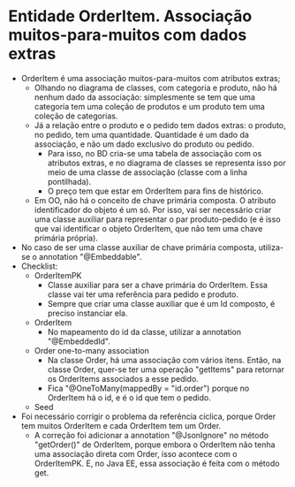 # Entidade OrderItem. Associação muitos-para-muitos com dados extras

- OrderItem é uma associação muitos-para-muitos com atributos extras;
  - Olhando no diagrama de classes, com categoria e produto, não há nenhum dado da associação: simplesmente se tem que uma categoria tem uma coleção de produtos e um produto tem uma coleção de categorias.
  - Já a relação entre o produto e o pedido tem dados extras: o produto, no pedido, tem uma quantidade. Quantidade é um dado da associação, e não um dado exclusivo do produto ou pedido.
    - Para isso, no BD cria-se uma tabela de associação com os atributos extras, e no diagrama de classes se representa isso por meio de uma classe de associação (classe com a linha pontilhada).
    - O preço tem que estar em OrderItem para fins de histórico.
  - Em OO, não há o conceito de chave primária composta. O atributo identificador do objeto é um só. Por isso, vai ser necessário criar uma classe auxiliar para representar o par produto-pedido (e é isso que vai identificar o objeto OrderItem, que não tem uma chave primária própria).
- No caso de ser uma classe auxiliar de chave primária composta, utiliza-se o annotation "@Embeddable".
- Checklist:
  - OrderItemPK
    - Classe auxiliar para ser a chave primária do OrderItem. Essa classe vai ter uma referência para pedido e produto.
    - Sempre que criar uma classe auxiliar que é um Id composto, é preciso instanciar ela.
  - OrderItem
    - No mapeamento do id da classe, utilizar a annotation "@EmbeddedId".
  - Order one-to-many association
    - Na classe Order, há uma associação com vários itens. Então, na classe Order, quer-se ter uma operação "getItems" para retornar os OrderItems associados a esse pedido.
    - Fica "@OneToMany(mappedBy = "id.order") porque no OrderItem há o id, e é o id que tem o pedido.
  - Seed
- Foi necessário corrigir o problema da referência cíclica, porque Order tem muitos OrderItem e cada OrderItem tem um Order.
  - A correção foi adicionar a annotation "@JsonIgnore" no método "getOrder()" de OrderItem, porque embora o OrderItem não tenha uma associação direta com Order, isso acontece com o OrderItemPK. E, no Java EE, essa associação é feita com o método get.
